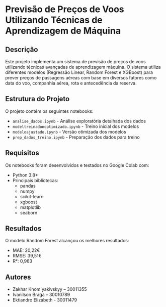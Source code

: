 # Previsão de Preços de Voos Utilizando Técnicas de Aprendizagem de Máquina

## Descrição
Este projeto implementa um sistema de previsão de preços de voos utilizando técnicas avançadas de aprendizagem máquina. O sistema utiliza diferentes modelos (Regressão Linear, Random Forest e XGBoost) para prever preços de passagens aéreas com base em diversos fatores como data do voo, companhia aérea, rota e antecedência da reserva.

## Estrutura do Projeto

O projeto contém os seguintes notebooks:
* `analise_dados.ipynb` - Análise exploratória detalhada dos dados
* `modeltreinadonoptimizado.ipynb` - Treino inicial dos modelos
* `modeloajustado.ipynb` - Versão otimizada dos modelos
* `prep_dados_treino.ipynb` - Preparação dos dados para treino

## Requisitos

Os notebooks foram desenvolvidos e testados no Google Colab com:
* Python 3.8+
* Principais bibliotecas:
  - pandas
  - numpy
  - scikit-learn
  - xgboost
  - matplotlib
  - seaborn

## Resultados
O modelo Random Forest alcançou os melhores resultados:
* MAE: 20,22€
* RMSE: 39,51€
* R²: 0,963

## Autores
* Zakhar Khom'yakivskyy – 30011355
* Ivanilson Braga – 30010789
* Ektiandro Elizabeth - 30011479

